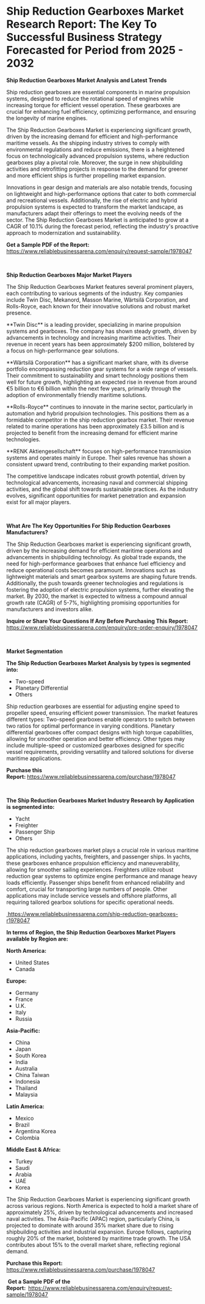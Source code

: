 <p><h1>Ship Reduction Gearboxes Market Research Report: The Key To Successful Business Strategy Forecasted for Period from 2025 - 2032</h1></p><p><strong>Ship Reduction Gearboxes Market Analysis and Latest Trends</strong></p>
<p><p>Ship reduction gearboxes are essential components in marine propulsion systems, designed to reduce the rotational speed of engines while increasing torque for efficient vessel operation. These gearboxes are crucial for enhancing fuel efficiency, optimizing performance, and ensuring the longevity of marine engines.</p><p>The Ship Reduction Gearboxes Market is experiencing significant growth, driven by the increasing demand for efficient and high-performance maritime vessels. As the shipping industry strives to comply with environmental regulations and reduce emissions, there is a heightened focus on technologically advanced propulsion systems, where reduction gearboxes play a pivotal role. Moreover, the surge in new shipbuilding activities and retrofitting projects in response to the demand for greener and more efficient ships is further propelling market expansion.</p><p>Innovations in gear design and materials are also notable trends, focusing on lightweight and high-performance options that cater to both commercial and recreational vessels. Additionally, the rise of electric and hybrid propulsion systems is expected to transform the market landscape, as manufacturers adapt their offerings to meet the evolving needs of the sector. The Ship Reduction Gearboxes Market is anticipated to grow at a CAGR of 10.1% during the forecast period, reflecting the industry's proactive approach to modernization and sustainability.</p></p>
<p><strong>Get a Sample PDF of the Report:&nbsp;</strong> <a href="https://www.reliablebusinessarena.com/enquiry/request-sample/1978047?utm_campaign=2198&utm_medium=2&utm_source=Github&utm_content=ia&utm_term=12042025&utm_id=ship-reduction-gearboxes">https://www.reliablebusinessarena.com/enquiry/request-sample/1978047</a></p>
<p>&nbsp;</p>
<p><strong>Ship Reduction Gearboxes Major Market Players</strong></p>
<p><p>The Ship Reduction Gearboxes Market features several prominent players, each contributing to various segments of the industry. Key companies include Twin Disc, Mekanord, Masson Marine, Wärtsilä Corporation, and Rolls-Royce, each known for their innovative solutions and robust market presence.</p><p>**Twin Disc** is a leading provider, specializing in marine propulsion systems and gearboxes. The company has shown steady growth, driven by advancements in technology and increasing maritime activities. Their revenue in recent years has been approximately $200 million, bolstered by a focus on high-performance gear solutions.</p><p>**Wärtsilä Corporation** has a significant market share, with its diverse portfolio encompassing reduction gear systems for a wide range of vessels. Their commitment to sustainability and smart technology positions them well for future growth, highlighting an expected rise in revenue from around €5 billion to €6 billion within the next few years, primarily through the adoption of environmentally friendly maritime solutions.</p><p>**Rolls-Royce** continues to innovate in the marine sector, particularly in automation and hybrid propulsion technologies. This positions them as a formidable competitor in the ship reduction gearbox market. Their revenue related to marine operations has been approximately £3.5 billion and is projected to benefit from the increasing demand for efficient marine technologies.</p><p>**RENK Aktiengesellschaft** focuses on high-performance transmission systems and operates mainly in Europe. Their sales revenue has shown a consistent upward trend, contributing to their expanding market position.</p><p>The competitive landscape indicates robust growth potential, driven by technological advancements, increasing naval and commercial shipping activities, and the global shift towards sustainable practices. As the industry evolves, significant opportunities for market penetration and expansion exist for all major players.</p></p>
<p>&nbsp;</p>
<p><strong>What Are The Key Opportunities For Ship Reduction Gearboxes Manufacturers?</strong></p>
<p><p>The Ship Reduction Gearboxes market is experiencing significant growth, driven by the increasing demand for efficient maritime operations and advancements in shipbuilding technology. As global trade expands, the need for high-performance gearboxes that enhance fuel efficiency and reduce operational costs becomes paramount. Innovations such as lightweight materials and smart gearbox systems are shaping future trends. Additionally, the push towards greener technologies and regulations is fostering the adoption of electric propulsion systems, further elevating the market. By 2030, the market is expected to witness a compound annual growth rate (CAGR) of 5-7%, highlighting promising opportunities for manufacturers and investors alike.</p></p>
<p><strong>Inquire or Share Your Questions If Any Before Purchasing This Report:</strong> <a href="https://www.reliablebusinessarena.com/enquiry/pre-order-enquiry/1978047?utm_campaign=2198&utm_medium=2&utm_source=Github&utm_content=ia&utm_term=12042025&utm_id=ship-reduction-gearboxes">https://www.reliablebusinessarena.com/enquiry/pre-order-enquiry/1978047</a></p>
<p>&nbsp;</p>
<p><strong>Market Segmentation</strong></p>
<p><strong>The Ship Reduction Gearboxes Market Analysis by types is segmented into:</strong></p>
<p><ul><li>Two-speed</li><li>Planetary Differential</li><li>Others</li></ul></p>
<p><p>Ship reduction gearboxes are essential for adjusting engine speed to propeller speed, ensuring efficient power transmission. The market features different types: Two-speed gearboxes enable operators to switch between two ratios for optimal performance in varying conditions. Planetary differential gearboxes offer compact designs with high torque capabilities, allowing for smoother operation and better efficiency. Other types may include multiple-speed or customized gearboxes designed for specific vessel requirements, providing versatility and tailored solutions for diverse maritime applications.</p></p>
<p><strong>Purchase this Report:&nbsp;</strong><a href="https://www.reliablebusinessarena.com/purchase/1978047?utm_campaign=2198&utm_medium=2&utm_source=Github&utm_content=ia&utm_term=12042025&utm_id=ship-reduction-gearboxes">https://www.reliablebusinessarena.com/purchase/1978047</a></p>
<p>&nbsp;</p>
<p><strong>The Ship Reduction Gearboxes Market Industry Research by Application is segmented into:</strong></p>
<p><ul><li>Yacht</li><li>Freighter</li><li>Passenger Ship</li><li>Others</li></ul></p>
<p><p>The ship reduction gearboxes market plays a crucial role in various maritime applications, including yachts, freighters, and passenger ships. In yachts, these gearboxes enhance propulsion efficiency and maneuverability, allowing for smoother sailing experiences. Freighters utilize robust reduction gear systems to optimize engine performance and manage heavy loads efficiently. Passenger ships benefit from enhanced reliability and comfort, crucial for transporting large numbers of people. Other applications may include service vessels and offshore platforms, all requiring tailored gearbox solutions for specific operational needs.</p></p>
<p><a href="https://www.reliablebusinessarena.com/ship-reduction-gearboxes-r1978047?utm_campaign=2198&utm_medium=2&utm_source=Github&utm_content=ia&utm_term=12042025&utm_id=ship-reduction-gearboxes">&nbsp;https://www.reliablebusinessarena.com/ship-reduction-gearboxes-r1978047</a></p>
<p><strong>In terms of Region, the Ship Reduction Gearboxes Market Players available by Region are:</strong></p>
<p>
    <p> <strong> North America: </strong>
        <ul>
            <li>United States</li>
            <li>Canada</li>
        </ul>
        </p> 
    <p> <strong> Europe: </strong>
        <ul>
            <li>Germany</li>
            <li>France</li>
            <li>U.K.</li>
            <li>Italy</li>
            <li>Russia</li>
        </ul>
        </p> 
    <p> <strong> Asia-Pacific: </strong>
        <ul>
            <li>China</li>
            <li>Japan</li>
            <li>South Korea</li>
            <li>India</li>
            <li>Australia</li>
            <li>China Taiwan</li>
            <li>Indonesia</li>
            <li>Thailand</li>
            <li>Malaysia</li>
        </ul>
        </p> 
    <p> <strong> Latin America: </strong>
        <ul>
            <li>Mexico</li>
            <li>Brazil</li>
            <li>Argentina Korea</li>
            <li>Colombia</li>
        </ul>
        </p> 
    <p> <strong> Middle East & Africa: </strong>
        <ul>
            <li>Turkey</li>
            <li>Saudi</li>
            <li>Arabia</li>
            <li>UAE</li>
            <li>Korea</li>
        </ul>
    </p>
    </p>
<p><p>The Ship Reduction Gearboxes Market is experiencing significant growth across various regions. North America is expected to hold a market share of approximately 25%, driven by technological advancements and increased naval activities. The Asia-Pacific (APAC) region, particularly China, is projected to dominate with around 35% market share due to rising shipbuilding activities and industrial expansion. Europe follows, capturing roughly 20% of the market, bolstered by maritime trade growth. The USA contributes about 15% to the overall market share, reflecting regional demand.</p></p>
<p><strong>Purchase this Report: </strong><a href="https://www.reliablebusinessarena.com/purchase/1978047?utm_campaign=2198&utm_medium=2&utm_source=Github&utm_content=ia&utm_term=12042025&utm_id=ship-reduction-gearboxes">https://www.reliablebusinessarena.com/purchase/1978047</a></p>
<p>&nbsp;<strong>Get a Sample PDF of the Report:&nbsp;&nbsp;</strong><a href="https://www.reliablebusinessarena.com/enquiry/request-sample/1978047?utm_campaign=2198&utm_medium=2&utm_source=Github&utm_content=ia&utm_term=12042025&utm_id=ship-reduction-gearboxes">https://www.reliablebusinessarena.com/enquiry/request-sample/1978047</a></p>
<p><strong></strong></p>
<p><p></p><p></p><p></p></p>